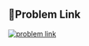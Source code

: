 
## 🔗Problem Link
[![problem link](https://codeforces.org/s/71554/images/codeforces-sponsored-by-ton.png)](https://codeforces.com/problemset/problem/1352/A)